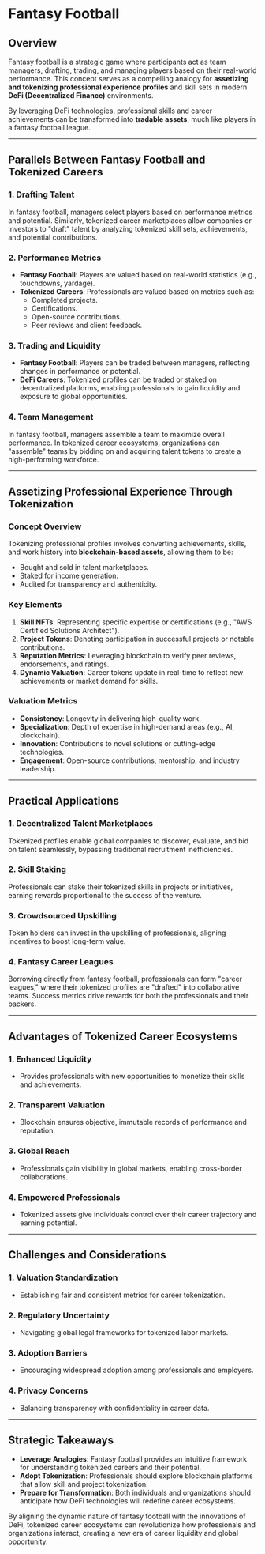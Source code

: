 # Fantasy Football

## Overview
Fantasy football is a strategic game where participants act as team managers, drafting, trading, and managing players based on their real-world performance. This concept serves as a compelling analogy for **assetizing and tokenizing professional experience profiles** and skill sets in modern **DeFi (Decentralized Finance)** environments.

By leveraging DeFi technologies, professional skills and career achievements can be transformed into **tradable assets**, much like players in a fantasy football league.

---

## Parallels Between Fantasy Football and Tokenized Careers

### 1. **Drafting Talent**
In fantasy football, managers select players based on performance metrics and potential. Similarly, tokenized career marketplaces allow companies or investors to "draft" talent by analyzing tokenized skill sets, achievements, and potential contributions.

### 2. **Performance Metrics**
- **Fantasy Football**: Players are valued based on real-world statistics (e.g., touchdowns, yardage).
- **Tokenized Careers**: Professionals are valued based on metrics such as:
  - Completed projects.
  - Certifications.
  - Open-source contributions.
  - Peer reviews and client feedback.

### 3. **Trading and Liquidity**
- **Fantasy Football**: Players can be traded between managers, reflecting changes in performance or potential.
- **DeFi Careers**: Tokenized profiles can be traded or staked on decentralized platforms, enabling professionals to gain liquidity and exposure to global opportunities.

### 4. **Team Management**
In fantasy football, managers assemble a team to maximize overall performance. In tokenized career ecosystems, organizations can "assemble" teams by bidding on and acquiring talent tokens to create a high-performing workforce.

---

## Assetizing Professional Experience Through Tokenization

### Concept Overview
Tokenizing professional profiles involves converting achievements, skills, and work history into **blockchain-based assets**, allowing them to be:
- Bought and sold in talent marketplaces.
- Staked for income generation.
- Audited for transparency and authenticity.

### Key Elements
1. **Skill NFTs**: Representing specific expertise or certifications (e.g., "AWS Certified Solutions Architect").
2. **Project Tokens**: Denoting participation in successful projects or notable contributions.
3. **Reputation Metrics**: Leveraging blockchain to verify peer reviews, endorsements, and ratings.
4. **Dynamic Valuation**: Career tokens update in real-time to reflect new achievements or market demand for skills.

### Valuation Metrics
- **Consistency**: Longevity in delivering high-quality work.
- **Specialization**: Depth of expertise in high-demand areas (e.g., AI, blockchain).
- **Innovation**: Contributions to novel solutions or cutting-edge technologies.
- **Engagement**: Open-source contributions, mentorship, and industry leadership.

---

## Practical Applications

### 1. **Decentralized Talent Marketplaces**
Tokenized profiles enable global companies to discover, evaluate, and bid on talent seamlessly, bypassing traditional recruitment inefficiencies.

### 2. **Skill Staking**
Professionals can stake their tokenized skills in projects or initiatives, earning rewards proportional to the success of the venture.

### 3. **Crowdsourced Upskilling**
Token holders can invest in the upskilling of professionals, aligning incentives to boost long-term value.

### 4. **Fantasy Career Leagues**
Borrowing directly from fantasy football, professionals can form "career leagues," where their tokenized profiles are "drafted" into collaborative teams. Success metrics drive rewards for both the professionals and their backers.

---

## Advantages of Tokenized Career Ecosystems

### 1. **Enhanced Liquidity**
- Provides professionals with new opportunities to monetize their skills and achievements.

### 2. **Transparent Valuation**
- Blockchain ensures objective, immutable records of performance and reputation.

### 3. **Global Reach**
- Professionals gain visibility in global markets, enabling cross-border collaborations.

### 4. **Empowered Professionals**
- Tokenized assets give individuals control over their career trajectory and earning potential.

---

## Challenges and Considerations

### 1. **Valuation Standardization**
- Establishing fair and consistent metrics for career tokenization.

### 2. **Regulatory Uncertainty**
- Navigating global legal frameworks for tokenized labor markets.

### 3. **Adoption Barriers**
- Encouraging widespread adoption among professionals and employers.

### 4. **Privacy Concerns**
- Balancing transparency with confidentiality in career data.

---

## Strategic Takeaways
- **Leverage Analogies**: Fantasy football provides an intuitive framework for understanding tokenized careers and their potential.
- **Adopt Tokenization**: Professionals should explore blockchain platforms that allow skill and project tokenization.
- **Prepare for Transformation**: Both individuals and organizations should anticipate how DeFi technologies will redefine career ecosystems.

By aligning the dynamic nature of fantasy football with the innovations of DeFi, tokenized career ecosystems can revolutionize how professionals and organizations interact, creating a new era of career liquidity and global opportunity.
